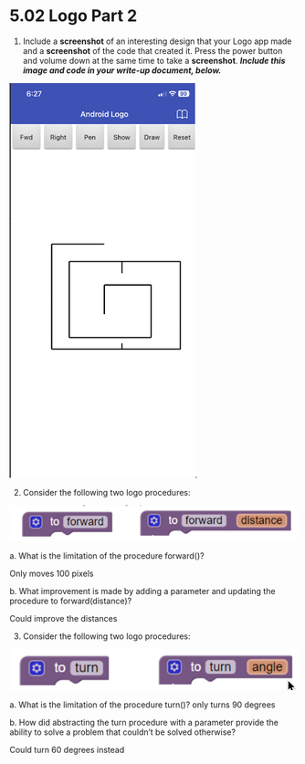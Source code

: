 # 5.02 Logo Part 2

1. Include a **screenshot** of an  interesting design that your Logo app made and a **screenshot** of the code that created it. Press the power button and volume down at the same time to take a **screenshot**.  ***Include this image and code in your write-up document, below.***

![Cool Design](5-02Screenshot.png).

2. Consider the following two logo procedures:

![Graphic 1](Graphic-5-2-1.png)

a. What is the limitation of the procedure forward()?

Only moves 100 pixels

b. What improvement is made by adding a parameter and updating the procedure to forward(distance)?

Could improve the distances

3. Consider the following two logo procedures:

![Graphic 1](Graphic-5-2-2.png)

a. What is the limitation of the procedure turn()?
only turns 90 degrees

b. How did abstracting the turn procedure with a parameter provide the ability to solve a problem that couldn’t be solved otherwise?

Could turn 60 degrees instead
